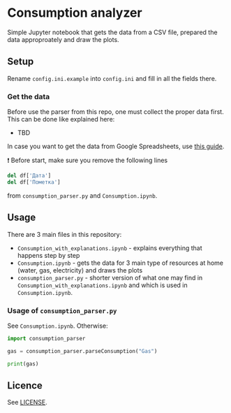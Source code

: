 # Consumption analyzer

Simple Jupyter notebook that gets the data from a CSV file, prepared the data approproately and draw the plots.

## Setup

Rename `config.ini.example` into `config.ini` and fill in all the fields there.

### Get the data

Before use the parser from this repo, one must collect the proper data first. This can be done like explained here:

* TBD

In case you want to get the data from Google Spreadsheets, use [this guide](https://www.labnol.org/internet/direct-links-for-google-drive/28356/#google-sheets---export-links).

❗️ Before start, make sure you remove the following lines

```python
del df['Дата']
del df['Пометка']
```

from `consumption_parser.py` and `Consumption.ipynb`. 

## Usage

There are 3 main files in this repository:

* `Consumption_with_explanations.ipynb` - explains everything that happens step by step
* `Consumption.ipynb` - gets the data for 3 main type of resources at home (water, gas, electricity) and draws the plots
* `consumption_parser.py` - shorter version of what one may find in `Consumption_with_explanations.ipynb` and which is used in `Consumption.ipynb`. 

### Usage of `consumption_parser.py`

See `Consumption.ipynb`. Otherwise:

```python
import consumption_parser

gas = consumption_parser.parseConsumption("Gas")

print(gas)
```

## Licence

See [LICENSE](LICENSE).
